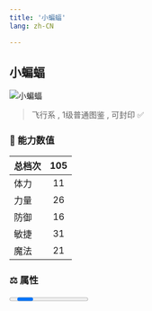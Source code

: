 ```yaml
---
title: '小蝙蝠'
lang: zh-CN

---
```


<RouterBack />

## 小蝙蝠

![小蝙蝠](https://user-images.githubusercontent.com/78347270/115859782-9bf65480-a46b-11eb-9495-7d7c2da9496b.gif) 

> 飞行系 , 1级普通图鉴<Card /> , 可封印 ✅ 


### 💪 能力数值

| 总档次       | 105            |
| :----------- |:-------------:|
| 体力      | 11   <Stars :number="1" />  |
| 力量      | 26   <Stars :number="2.5" />  |
| 防御      | 16  <Stars :number="1.5" />  | 
| 敏捷      | 31  <Stars :number="3" />  | 
| 魔法      | 21  <Stars :number="2" />   | 


### ⚖️ 属性


<Progress earth :number="6" />

<Progress water :number="4" />

<Progress fire :number="0" />

<Progress wind :number="0" />

### ✨ 技能栏 <Strong>10个</Strong>

- 攻击
- 防御

### 👶 1级出现点

- [☘️新手任务](/tasks/0) 随机获取

---
title: '扫把蝙蝠'
lang: zh-CN

---


